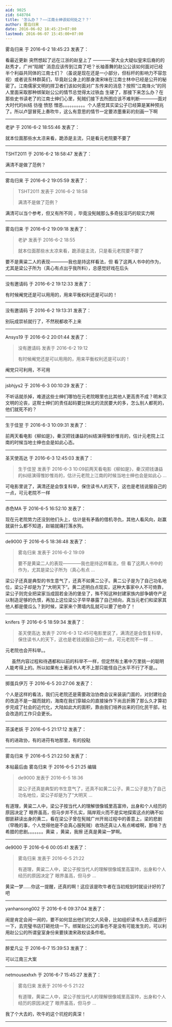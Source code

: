 ```yaml
---
aid: 9025
zid: 648704
title: '怎么办？？——江南士绅该如何处之？？'
author: 雾岛归来
date: 2016-06-02 18:45:23+07:00
lastmod: 2016-06-07 15:45:00+07:00
---
```


雾岛归来 于 2016-6-2 18:45:23 发表了：

看最近更新 突然想起了远在江浙的赵皇上了 ————家大业大疑似皇宋后裔的的赵秀才，广州“陷贼” 消息应该传到江南了吧？长袖善舞的赵公公该如何面对已经半个利益共同体的江南士们？（虽说是现在还是一小部分，但标杆的影响力不容忽视）或者说东林群英们，毕竟赵公身上的那身澳宋味在江南士林中已经是公开的秘密了。江南儒家文明的捍卫者们该如何面对广东传来的消息？按照“江南烽火”的同人里面采取那种绑架赵公公的情节总觉得太过铁血 生硬了，那接下来怎么办？在那些史书读老了的江南士绅们心里，髡贼们接下去所图应该不难判断————面对大时代的纠结 彷徨 愤怒 憎恶。。。。。。。。。。个人感觉其实梁公子已经算是某种预兆了。所以卢瑟冒死上奏吹牛，这么有意思的情节一定要浓墨重彩的刻画一下啊

---------

老驴 于 2016-6-2 18:55:46 发表了：

就本位面那些水太凉来看，跪添是主流，只是看元老院要不要了

---------

TSHT2011 于 2016-6-2 18:58:47 发表了：

满清不是做了范例？

---------

雾岛归来 于 2016-6-2 19:05:59 发表了：

> TSHT2011 发表于 2016-6-2 18:58
> 
> 满清不是做了范例？



满清可以当个参考，但又有所不同 ，毕竟没髡贼那么多奇技淫巧的软实力啊

---------

雾岛归来 于 2016-6-2 19:09:18 发表了：

> 老驴 发表于 2016-6-2 18:55
> 
> 就本位面那些水太凉来看，跪添是主流，只是看元老院要不要了



要不是黄粱二人的表现————我也是持这样看法，但 看了这两人书中的作为，尤其是梁公子所为（真心有点出乎我所料），总感觉好戏在后头

---------

没有邀请码 于 2016-6-2 19:12:33 发表了：

有时候阉党还是可以用用的，用来平衡权利还是可以的！

---------

没有邀请码 于 2016-6-2 19:13:31 发表了：

别玩成崇祯就行了，不然税都收不上来

---------

Ansys19 于 2016-6-2 20:01:44 发表了：

> 没有邀请码 发表于 2016-6-2 19:12
> 
> 有时候阉党还是可以用用的，用来平衡权利还是可以的！



阉党只可利用，不可用

---------

jsbhjys2 于 2016-6-3 00:10:29 发表了：

不听话就杀掉，难道这些士绅们哪怕在元老院眼里也比其他人更高贵不成？明末汉文明的沦丧，这帮士绅们的责任起码要比陕北的流民要大的多，怎么别人都死的，他们就死不的？

---------

生于佳翌 于 2016-6-3 10:09:31 发表了：

前两天看电影《柳如是》，秦汉把钱谦益的纠结演得惟妙惟肖的，估计元老院上江南的时候当地士绅也会是如此心态。

---------

圣天使高达 于 2016-6-3 12:45:03 发表了：

> 生于佳翌 发表于 2016-6-3 10:09前两天看电影《柳如是》，秦汉把钱谦益的纠结演得惟妙惟肖的，估计元老院上江南的时候当地士绅也会是如此心 ...



可电影里说了，满清还是会恢复科举，保住读书人的天下，这也是老钱说服自己的一点，可元老院不一样

---------

赤色MA 于 2016-6-5 16:52:10 发表了：

现在元老院势力还没到他们头上，估计是有矛盾的借机寻仇，其他人看风向，赵赢就装什么都不知道，赵输就痛打落水狗。

---------

de9000 于 2016-6-5 18:36:48 发表了：

> 雾岛归来 发表于 2016-6-2 19:09
> 
> 要不是黄粱二人的表现————我也是持这样看法，但 看了这两人书中的作为，尤其是梁公子所为（真心有点 ...



梁公子还真是典型的书生意气了，还真不如黄二公子。黄二公子是为了自己功名地位，梁公子却是为了“大明天下”。黄二还明白点现实，这种大事家中人不可倚靠，梁公子则完全把梁家当成固若金汤的堡垒了，殊不知这种封建家族内部争嫡夺产足以制造足够的仇恨，再加上这位梁公子早早暴露了自己倾向，真当元老们和梁家其他人都是傻瓜么？到时候，梁家来个萧墙内乱就可以要了他命了！

---------

knifers 于 2016-6-5 18:59:34 发表了：

> 圣天使高达 发表于 2016-6-3 12:45可电影里说了，满清还是会恢复科举，保住读书人的天下，这也是老钱说服自己的一点，可元老院不一样 ...



元老院也会开科举。。

     虽然内容过程和待遇都和以前的科举不一样，但定然有土著中万里挑一的聪明人能考得上的。所以如果有土著读书人考不上那只能怪自己水平不行了不是。。

---------

掷蛋兵伊万 于 2016-6-5 20:27:06 发表了：

个人是这样的看法，我们元老院还是需要政治协商会议来装装门面的，对封建社会的改造不是一蹴而就的，海南在我们穿越众的直接操作下尚且折腾了那么久才算初步完成了社会的近代化，大陆如此大的面积，靠由我们培养出来的归化民干部，社会改造的工作只会更长。

---------

茶溪老妖 于 2016-6-5 21:17:12 发表了：

有的进政协，有的进苻有地那里，有的投鞑

---------

雾岛归来 于 2016-6-5 21:22:50 发表了：

本帖最后由 雾岛归来 于 2016-6-5 21:25 编辑 


> 
> de9000 发表于 2016-6-5 18:36
> 
> 梁公子还真是典型的书生意气了，还真不如黄二公子。黄二公子是为了自己功名地位，梁公子却是为了“大明天 ...



有道理，黄粱二人中，梁公子按当代人的理解很像城里高富帅，出身和个人经历的原因决定了 眼界虽高，但马步并不扎实，隔岸观火而不是实地探索这点的确不如御匪耕读出身的黄二，看在梁公子曾在髡贼广州开局过程中的善意上，梁的悲剧（早晚的事，个人觉得他是不会真心服髡贼）收场还真让人有点唏嘘啊，那啥？古希腊的悲剧。。。。。。。黄粱 ，黄粱，我擦 还真是黄粱一梦啊。

---------

de9000 于 2016-6-6 00:05:41 发表了：

> 雾岛归来 发表于 2016-6-5 21:22
> 
> 有道理，黄粱二人中，梁公子按当代人的理解很像城里高富帅，出身和个人经历的原因决定了 眼界虽高，但马步 ...



黄梁一梦……你这一提醒，还真的啊！这应该是吹牛者在当初规划时就设计好的了吧

---------

yanhansong002 于 2016-6-6 09:37:04 发表了：

闹是肯定会闹一闹的，要不如何显出他们的文人风骨，比如组织读书人去示威游行一下，去完璧书店打砸抢烧一下。绑架赵公公的事也不是没有可能发生的，可以利用赵公公的所谓皇室身份来要挟澳宋政权谈条件啦。

---------

醉爱凡尘 于 2016-6-7 15:39:53 发表了：

可以江南三大案

---------

netmousexhxh 于 2016-6-7 15:45:27 发表了：

> 雾岛归来 发表于 2016-6-5 21:22
> 
> 有道理，黄粱二人中，梁公子按当代人的理解很像城里高富帅，出身和个人经历的原因决定了 眼界虽高，但马步 ...



我了个大去的，吹牛的这个坑挖的真深！

---------

